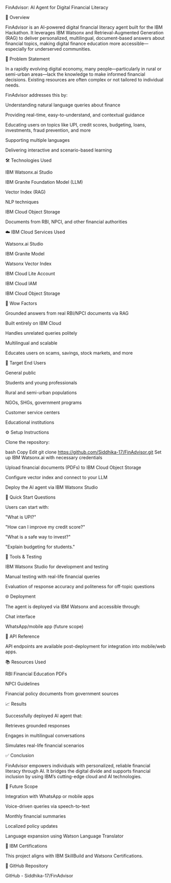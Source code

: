 FinAdvisor: AI Agent for Digital Financial Literacy

🚀 Overview

FinAdvisor is an AI-powered digital financial literacy agent built for the IBM Hackathon. It leverages IBM Watsonx and Retrieval-Augmented Generation (RAG) to deliver personalized, multilingual, document-based answers about financial topics, making digital finance education more accessible—especially for underserved communities.


📌 Problem Statement

In a rapidly evolving digital economy, many people—particularly in rural or semi-urban areas—lack the knowledge to make informed financial decisions. Existing resources are often complex or not tailored to individual needs.

FinAdvisor addresses this by:

Understanding natural language queries about finance

Providing real-time, easy-to-understand, and contextual guidance

Educating users on topics like UPI, credit scores, budgeting, loans, investments, fraud prevention, and more

Supporting multiple languages

Delivering interactive and scenario-based learning


🛠️ Technologies Used

IBM Watsonx.ai Studio

IBM Granite Foundation Model (LLM)

Vector Index (RAG)

NLP techniques

IBM Cloud Object Storage

Documents from RBI, NPCI, and other financial authorities


☁️ IBM Cloud Services Used

Watsonx.ai Studio

IBM Granite Model

Watsonx Vector Index

IBM Cloud Lite Account

IBM Cloud IAM

IBM Cloud Object Storage


🎯 Wow Factors

Grounded answers from real RBI/NPCI documents via RAG

Built entirely on IBM Cloud

Handles unrelated queries politely

Multilingual and scalable

Educates users on scams, savings, stock markets, and more


👥 Target End Users

General public

Students and young professionals

Rural and semi-urban populations

NGOs, SHGs, government programs

Customer service centers

Educational institutions


⚙️ Setup Instructions

Clone the repository:

bash
Copy
Edit
git clone https://github.com/Siddhika-17/FinAdvisor.git
Set up IBM Watsonx.ai with necessary credentials

Upload financial documents (PDFs) to IBM Cloud Object Storage

Configure vector index and connect to your LLM

Deploy the AI agent via IBM Watsonx Studio


💬 Quick Start Questions

Users can start with:

"What is UPI?"

"How can I improve my credit score?"

"What is a safe way to invest?"

"Explain budgeting for students."


🔧 Tools & Testing

IBM Watsonx Studio for development and testing

Manual testing with real-life financial queries

Evaluation of response accuracy and politeness for off-topic questions


🌐 Deployment

The agent is deployed via IBM Watsonx and accessible through:

Chat interface

WhatsApp/mobile app (future scope)


📡 API Reference

API endpoints are available post-deployment for integration into mobile/web apps.


📚 Resources Used

RBI Financial Education PDFs

NPCI Guidelines

Financial policy documents from government sources


📈 Results

Successfully deployed AI agent that:

Retrieves grounded responses

Engages in multilingual conversations

Simulates real-life financial scenarios


✅ Conclusion

FinAdvisor empowers individuals with personalized, reliable financial literacy through AI. It bridges the digital divide and supports financial inclusion by using IBM’s cutting-edge cloud and AI technologies.


🌱 Future Scope

Integration with WhatsApp or mobile apps

Voice-driven queries via speech-to-text

Monthly financial summaries

Localized policy updates

Language expansion using Watson Language Translator


🧠 IBM Certifications

This project aligns with IBM SkillBuild and Watsonx Certifications.

🔗 GitHub Repository

GitHub - Siddhika-17/FinAdvisor

